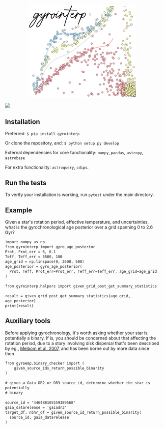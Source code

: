 <p align="center"><img src="docs/source/gyrointerp_logo.png" alt="gyrointerp" width="70%"/></p>

<img src="https://github.com/lgbouma/gyro-interp/workflows/Tests/badge.svg">

## Installation
Preferred:
`$ pip install gyrointerp`

Or clone the repository, and:
`$ python setup.py develop`

External dependencies for core functionality: `numpy`, `pandas`, `astropy`, `astrobase`

For extra functionality: `astroquery`, `cdips`.

## Run the tests
To verify your installation is working, run `pytest` under the main directory.

## Example

Given a star's rotation period, effective temperature, and uncertainties, what
is the gyrochronological age posterior over a grid spanning 0 to 2.6 Gyr?

```
import numpy as np
from gyrointerp import gyro_age_posterior
Prot, Prot_err = 6, 0.1
Teff, Teff_err = 5500, 100
age_grid = np.linspace(0, 2600, 500)
age_posterior = gyro_age_posterior(
  Prot, Teff, Prot_err=Prot_err, Teff_err=Teff_err, age_grid=age_grid
)

from gyrointerp.helpers import given_grid_post_get_summary_statistics

result = given_grid_post_get_summary_statistics(age_grid, age_posterior)
print(result)
```

## Auxiliary tools

Before applying gyrochronology, it's worth asking whether your star is
potentially a binary.  If is, you should be concerned about that affecting the
rotation period, due to a story involving disk dispersal that's been described
by eg., [Meibom et al. 2007](ui.adsabs.harvard.edu/abs/2007ApJ...665L.155M/),
and has been borne out by more data since then.

```
from gyroemp.binary_checker import (
    given_source_ids_return_possible_binarity
)

# given a Gaia DR2 or DR3 source_id, determine whether the star is potentially
# binary

source_id = '446488105559389568'
gaia_datarelease = 'gaiadr3'
target_df, nbhr_df = given_source_id_return_possible_binarity(
  source_id, gaia_datarelease
)
```
